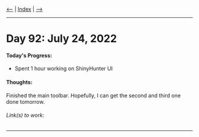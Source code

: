 [<--](../Days/Day91.md) | [Index](../README.md) | [-->](../Days/Day93.md)
____
# Day 92: July 24, 2022
#### Today's Progress:
- Spent 1 hour working on ShinyHunter UI

#### Thoughts:
Finished the main toolbar. Hopefully, I can get the second and third one done tomorrow.

###### Link(s) to work:

___
